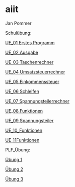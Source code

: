 # aiit
Jan Pommer

Schulübung:

[UE_01 Erstes Programm](https://github.com/pomjam18/aiit/tree/master/2ahme/ue_01_gcc)


[UE_02 Ausgabe](https://github.com/pomjam18/aiit/tree/master/2ahme/ue_02_ausgabe)


[UE_03 Taschenrechner](https://github.com/pomjam18/aiit/tree/master/2ahme/ue_03%20taschenrechner)


[UE_04 Umsatzsteuerrechner](https://github.com/pomjam18/aiit/tree/master/2ahme/ue_04_umsatzsteuerrechner)


[UE_05 Einkommenssteuer](https://github.com/pomjam18/aiit/tree/master/2ahme/ue_05_einkommenssteuer)


[UE_06 Schleifen](https://github.com/pomjam18/aiit/tree/master/2ahme/ue_06%20schleifen)


[UE_07 Spannungsteilerrechner](https://github.com/pomjam18/aiit/tree/master/2ahme/ue_07_spannungsteilerrechner)


[UE_08 Funktionen](https://github.com/pomjam18/aiit/tree/master/2ahme/ue_08_funktionen)


[UE_09 Spannungsteiler](https://github.com/pomjam18/aiit/tree/master/2ahme/ue_09_spannungsteiler)


[UE_10_Funktionen](https://github.com/pomjam18/aiit/tree/master/2ahme/ue_10_funktionen)


[UE_11Funktionen](https://github.com/pomjam18/aiit/tree/master/2ahme/ue_11_funktionen)


PLF_Übung:

[Übung 1](https://github.com/pomjam18/aiit/tree/master/2ahme/Uebung)

[Übung 2](https://github.com/pomjam18/aiit/tree/master/2ahme/Uebung2)

[Übung 3](https://github.com/pomjam18/aiit/tree/master/2ahme/Uebung3)



